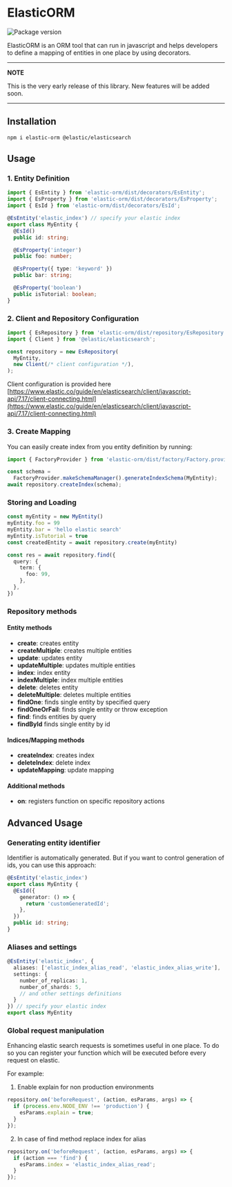 # ElasticORM

![Package version](https://img.shields.io/npm/v/elastic-orm?label=version)

[//]: # (![Package types definitions]&#40;https://github.com/Twiddlle/elastic-orm//actions/workflows/main.yml/badge.svg&#41;)

[//]: # (![Package types definitions]&#40;https://img.shields.io/github/issues-raw/Twiddlle/elastic-orm&#41;)

[//]: # (![Top language]&#40;https://img.shields.io/github/languages/top/Twiddlle/elastic-orm&#41;)

[//]: # (![Package downloads]&#40;https://img.shields.io/npm/dm/elastic-orm&#41;)

ElasticORM is an ORM tool that can run in javascript and helps developers
to define a mapping of entities in one place by using decorators.

---
**NOTE**

This is the very early release of this library. New features will be added soon.

---

## Installation
```shell
npm i elastic-orm @elastic/elasticsearch
```

## Usage

### 1. Entity Definition
```typescript
import { EsEntity } from 'elastic-orm/dist/decorators/EsEntity';
import { EsProperty } from 'elastic-orm/dist/decorators/EsProperty';
import { EsId } from 'elastic-orm/dist/decorators/EsId';

@EsEntity('elastic_index') // specify your elastic index
export class MyEntity {
  @EsId()
  public id: string;

  @EsProperty('integer')
  public foo: number;

  @EsProperty({ type: 'keyword' })
  public bar: string;

  @EsProperty('boolean')
  public isTutorial: boolean;
}
```

### 2. Client and Repository Configuration
```typescript
import { EsRepository } from 'elastic-orm/dist/repository/EsRepository';
import { Client } from '@elastic/elasticsearch';

const repository = new EsRepository(
  MyEntity,
  new Client(/* client configuration */),
);
```
Client configuration is provided here [https://www.elastic.co/guide/en/elasticsearch/client/javascript-api/7.17/client-connecting.html](https://www.elastic.co/guide/en/elasticsearch/client/javascript-api/7.17/client-connecting.html)

### 3. Create Mapping
You can easily create index from you entity definition by running:
```typescript
import { FactoryProvider } from 'elastic-orm/dist/factory/Factory.provider';

const schema =
  FactoryProvider.makeSchemaManager().generateIndexSchema(MyEntity);
await repository.createIndex(schema);
```

### Storing and Loading
```typescript
const myEntity = new MyEntity()
myEntity.foo = 99
myEntity.bar = 'hello elastic search'
myEntity.isTutorial = true
const createdEntity = await repository.create(myEntity)
```

```typescript
const res = await repository.find({
  query: {
    term: {
      foo: 99,
    },
  },
})
```

### Repository methods
#### Entity methods
- **create**: creates entity
- **createMultiple**: creates multiple entities
- **update**: updates entity
- **updateMultiple**: updates multiple entities
- **index**: index entity
- **indexMultiple**: index multiple entities
- **delete**: deletes entity
- **deleteMultiple**: deletes multiple entities
- **findOne**: finds single entity by specified query
- **findOneOrFail**: finds single entity or throw exception
- **find**: finds entities by query
- **findById** finds single entity by id

#### Indices/Mapping methods
- **createIndex**: creates index
- **deleteIndex**: delete index
- **updateMapping**: update mapping

#### Additional methods
- **on**: registers function on specific repository actions

## Advanced Usage

### Generating entity identifier
Identifier is automatically generated. But if you want to control generation of ids, you can use this approach:
```typescript
@EsEntity('elastic_index')
export class MyEntity {
  @EsId({
    generator: () => {
      return 'customGeneratedId';
    },
  })
  public id: string;
}
```

### Aliases and settings
```typescript
@EsEntity('elastic_index', {
  aliases: ['elastic_index_alias_read', 'elastic_index_alias_write'],
  settings: {
    number_of_replicas: 1,
    number_of_shards: 5,
    // and other settings definitions
  }
}) // specify your elastic index
export class MyEntity
```

### Global request manipulation
Enhancing elastic search requests is sometimes useful in one place. 
To do so you can register your function which will be executed before every request on elastic.

For example:
1. Enable explain for non production environments
```typescript
repository.on('beforeRequest', (action, esParams, args) => {
  if (process.env.NODE_ENV !== 'production') {
    esParams.explain = true;
  }
});
```

2. In case of find method replace index for alias
```typescript
repository.on('beforeRequest', (action, esParams, args) => {
  if (action === 'find') {
    esParams.index = 'elastic_index_alias_read';
  }
});
```
